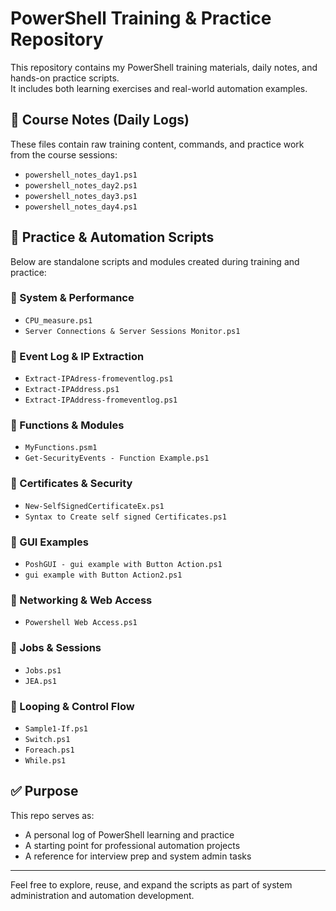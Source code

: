 # PowerShell Training & Practice Repository

This repository contains my PowerShell training materials, daily notes, and hands-on practice scripts.  
It includes both learning exercises and real-world automation examples.

## 📘 Course Notes (Daily Logs)
These files contain raw training content, commands, and practice work from the course sessions:
- `powershell_notes_day1.ps1`
- `powershell_notes_day2.ps1`
- `powershell_notes_day3.ps1`
- `powershell_notes_day4.ps1`

## 🧩 Practice & Automation Scripts
Below are standalone scripts and modules created during training and practice:

### 🔹 System & Performance
- `CPU_measure.ps1`
- `Server Connections & Server Sessions Monitor.ps1`

### 🔹 Event Log & IP Extraction
- `Extract-IPAdress-fromeventlog.ps1`
- `Extract-IPAddress.ps1`
- `Extract-IPAddress-fromeventlog.ps1`

### 🔹 Functions & Modules
- `MyFunctions.psm1`
- `Get-SecurityEvents - Function Example.ps1`

### 🔹 Certificates & Security
- `New-SelfSignedCertificateEx.ps1`
- `Syntax to Create self signed Certificates.ps1`

### 🔹 GUI Examples
- `PoshGUI - gui example with Button Action.ps1`
- `gui example with Button Action2.ps1`

### 🔹 Networking & Web Access
- `Powershell Web Access.ps1`

### 🔹 Jobs & Sessions
- `Jobs.ps1`
- `JEA.ps1`

### 🔹 Looping & Control Flow
- `Sample1-If.ps1`
- `Switch.ps1`
- `Foreach.ps1`
- `While.ps1`

## ✅ Purpose
This repo serves as:
- A personal log of PowerShell learning and practice
- A starting point for professional automation projects
- A reference for interview prep and system admin tasks



---

Feel free to explore, reuse, and expand the scripts as part of system administration and automation development.
